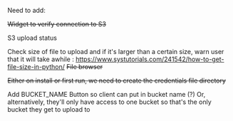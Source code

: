 Need to add:

~~Widget to verify connection to S3~~

S3 upload status

Check size of file to upload and if it's larger than a certain size, warn user that it will take awhile
: https://www.systutorials.com/241542/how-to-get-file-size-in-python/
~~File browser~~

~~Either on install or first run, we need to create the credentials file directory~~

Add BUCKET_NAME Button so client can put in bucket name (?)
Or, alternatively, they'll only have access to one bucket so that's the only bucket they get to upload to